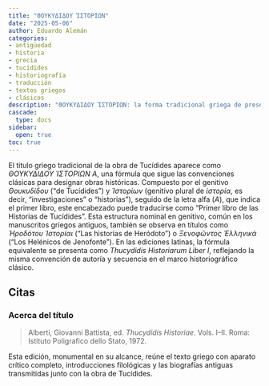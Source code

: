 ```yaml
---
title: "ΘΟΥΚΥΔΙΔΟΥ ἹΣΤΟΡΙΩΝ"
date: "2025-05-06"
author: Eduardo Alemán
categories:
- antigüedad
- historia
- grecia
- tucídides
- historiografía
- traducción
- textos griegos
- clásicos
description: "ΘΟΥΚΥΔΙΔΟΥ ἹΣΤΟΡΙΩΝ: la forma tradicional griega de presentar la obra de Tucídides."
cascade:
  type: docs
sidebar:
  open: true
toc: true
---
```


<!-- ![Papiro Oxirrinco 3888](/img/papiro3888.webp "Fragmento del Libro II de Tucídides, siglo II d.C.  El P. Oxy. LVII 3888 es un fragmento de papiro del siglo II d.C. que conserva parte del Libro II (capítulos 75–76) de la Historia de la Guerra del Peloponeso de Tucídides. Descubierto en Egipto y actualmente conservado en la Sackler Library de Oxford, ofrece un testimonio textual temprano.") -->

El título griego tradicional de la obra de Tucídides aparece como *ΘΟΥΚΥΔΙΔΟΥ ἹΣΤΟΡΙΩΝ Α*, una fórmula que sigue las convenciones clásicas para designar obras históricas. Compuesto por el genitivo *Θουκυδίδου* (“de Tucídides”) y *Ἱστορίων* (genitivo plural de *ἱστορία*, es decir, “investigaciones” o “historias”), seguido de la letra alfa (*Α*), que indica el primer libro, este encabezado puede traducirse como “Primer libro de las Historias de Tucídides”. Esta estructura nominal en genitivo, común en los manuscritos griegos antiguos, también se observa en títulos como *Ἡροδότου Ἱστορίαι* (“Las historias de Heródoto”) o *Ξενοφῶντος Ἑλληνικά* (“Los Helénicos de Jenofonte”). En las ediciones latinas, la fórmula equivalente se presenta como *Thucydidis Historiarum Liber I*, reflejando la misma convención de autoría y secuencia en el marco historiográfico clásico.

## Citas 

### Acerca del título

> Alberti, Giovanni Battista, ed. *Thucydidis Historiae*. Vols. I–II. Roma: Istituto Poligrafico dello Stato, 1972.

Esta edición, monumental en su alcance, reúne el texto griego con aparato crítico completo, introducciones filológicas y las biografías antiguas transmitidas junto con la obra de Tucídides.

<!--
### Acerca de la imagen

> Oxford Papyrology. “P.oxy. LVII 3888. Thucydides Ii 75-76”. 21 Sept. 2022. Web. 10 May 2025.
-->

